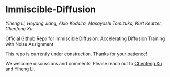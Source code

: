 # Immiscible-Diffusion
*Yiheng Li, Heyang Jiang, Akio Kodaira, Masayoshi Tomizuka, Kurt Keutzer, Chenfeng Xu*

Official Github Repo for Immiscible Diffusion: Accelerating Diffusion Training with Noise Assignment

This repo is currently under construction. Thanks for your patience!

We welcome discussions and comments! Please reach out to [Chenfeng Xu](mailto:xuchenfeng@berkeley.edu) and [Yiheng Li](mailto:yhli@berkeley.edu).
